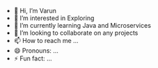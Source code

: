 - 👋 Hi, I’m Varun
- 👀 I’m interested in Exploring
- 🌱 I’m currently learning Java and Microservices
- 💞️ I’m looking to collaborate on any projects
- 📫 How to reach me ...
- 😄 Pronouns: ...
- ⚡ Fun fact: ...

<!---
varunhs2003/varunhs2003 is a ✨ special ✨ repository because its `README.md` (this file) appears on your GitHub profile.
You can click the Preview link to take a look at your changes.
--->
